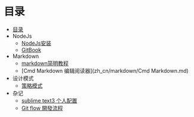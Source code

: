 # 目录

* [目录](README.md)
* NodeJs
  - [NodeJs安装](zh_cn/nodejs/nodejs.md)
  - [GitBook](zh_cn/nodejs/gitbook.md)
* Markdown
  - [markdown简明教程](zh_cn/markdown/markdown.md)
  - [Cmd Markdown 编辑阅读器](zh_cn/markdown/Cmd Markdown.md)
* 设计模式
  - [策略模式](zh_cn/DesignPattern/Strategy.md)
* 杂记
  - [sublime text3 个人配置](zh_cn/miscellanea/sublime_text3_config.md)
  - [Git flow 開發流程](zh_cn/miscellanea/git_flow.md)
